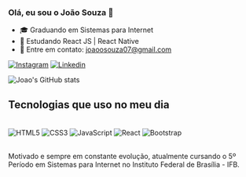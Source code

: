 
### Olá, eu sou o João Souza 👋

- 🎓 Graduando em Sistemas para Internet
- 🌱 Estudando React JS | React Native
- 📧 Entre em contato: joaoosouza07@gmail.com

[![Instagram](https://img.shields.io/badge/Instagram-E4405F?style=for-the-badge&logo=instagram&logoColor=white)](https://instagram.com/joaossouza07)
[![Linkedin](https://img.shields.io/badge/LinkedIn-0077B5?style=for-the-badge&logo=linkedin&logoColor=white)](https://www.linkedin.com/in/joaosouzadesenvolvedorweb)

![Joao's GitHub stats](https://github-readme-stats.vercel.app/api?username=joaosouza7&show_icons=true&theme=onedark)

## Tecnologias que uso no meu dia

<div style="display: inline_block"></br>
    <img align="center" alt="HTML5" src="https://img.shields.io/badge/HTML5-E34F26?style=for-the-badge&logo=html5&logoColor=white" />
    <img align="center" alt="CSS3" src="https://img.shields.io/badge/CSS3-1572B6?style=for-the-badge&logo=css3&logoColor=white" />
    <img align="center" alt="JavaScript" src="https://img.shields.io/badge/JavaScript-323330?style=for-the-badge&logo=javascript&logoColor=F7DF1E" />
    <img align="center" alt="React" src="https://img.shields.io/badge/React-20232A?style=for-the-badge&logo=react&logoColor=61DAFB" />
    <img align="center" alt="Bootstrap" src="https://img.shields.io/badge/Bootstrap-563D7C?style=for-the-badge&logo=bootstrap&logoColor=white" />
</div>
</br>

Motivado e sempre em constante evolução, atualmente cursando o 5º Período em Sistemas para Internet no Instituto Federal de Brasília - IFB.
